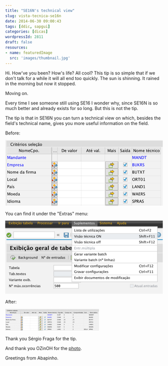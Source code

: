 ```yaml
---
title: "SE16N's technical view"
slug: vista-tecnica-se16n
date: 2014-06-30 09:00:43
tags: [ddic, sapgui]
categories: [dicas]
wordpressId: 2811
draft: false
resources:
- name: featuredImage
  src: 'images/thumbnail.jpg'
---
```

Hi. How've you been? How's life? All cool? This tip is so simple that if we don't talk for a while it will all end too quickly. The sun is shinning. It rained in the morning but now it stopped.

Moving on.

Every time I see someone still using SE16 I wonder why, since SE16N is so much better and already exists for so long. But this is not the tip.

The tip is that in SE16N you can turn a technical view on which, besides the field's technical name, gives you more useful information on the field.

Before:

[![se16n_vista_tecnica_desligada][1]][1]

You can find it under the "Extras" menu:

[![se16n_vista_tecnica][2]][2]

After:

[![se16n_vista_tecnica_ligada][3]][4]

Thank you Sérgio Fraga for the tip.

And thank you OZinOH for the [photo][5].

Greetings from Abapinho.

   [1]: images/se16n_vista_tecnica_desligada.png
   [2]: images/se16n_vista_tecnica.png
   [3]: images/se16n_vista_tecnica_ligada-300x70.png
   [4]: images/se16n_vista_tecnica_ligada.png
   [5]: https://www.flickr.com/photos/75905404@N00/7126146307/in/photostream/
